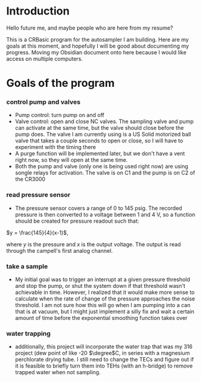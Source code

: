 # Introduction
Hello future me, and maybe people who are here from my resume?

This is a CRBasic program for the autosampler I am building. Here are my goals at this moment, and hopefully I will be good about documenting my progress. Moving my Obsidian document onto here because I would like access on multiple computers.

# Goals of the program
### control pump and valves 
- Pump control: turn pump on and off
- Valve control: open and close NC valves. The sampling valve and pump can activate at the same time, but the valve should close before the pump does. The valve I am currently using is a US Solid motorized ball valve that takes a couple seconds to open or close, so I will have to experiment with the timing there
-  A purge function will be implemented later, but we don't have a vent right now, so they will open at the same time.
- Both the pump and valve (only one is being used right now) are using songle relays for activation. The valve is on C1 and the pump is on C2 of the CR3000
  
### read pressure sensor
- The pressure sensor covers a range of 0 to 145 psig. The recorded pressure is then converted to a voltage between 1 and 4 V, so a function should be created for pressure readout such that:
  
$y = \frac{145}{4}(x-1)$,

where $y$ is the pressure and $x$ is the output voltage. The output is read through the campell's first analog channel.



### take a sample
- My initial goal was to trigger an interrupt at a given pressure threshold and stop the pump, or shut the system down if that threshold wasn't achievable in time. However, I realized that it would make more sense to calculate when the rate of change of the pressure approaches the noise threshold. I am not sure how this will go when I am pumping into a can that is at vacuum, but I might just implement a silly fix and wait a certain amount of time before the exponential smoothing function takes over

### water trapping
- additionally, this project will incorporate the water trap that was my 316 project (dew point of like -20 $\degree$C, in series with a magnesium perchlorate drying tube. I still need to change the TECs and figure out if it is feasible to briefly turn them into TEHs (with an h-bridge) to remove trapped water when not sampling.
